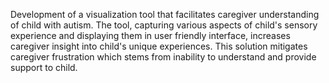 Development of a visualization tool that facilitates caregiver understanding of child with autism. The tool, capturing various aspects of child's sensory experience and displaying them in user friendly interface, increases caregiver insight into child's unique experiences. This solution mitigates caregiver frustration which stems from inability to understand and provide support to child.  